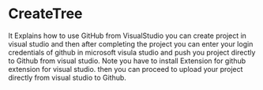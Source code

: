 # CreateTree
It Explains how to use GitHub from VisualStudio
you can create project in visual studio and then after completing the project you can enter your login credentials of github in microsoft visula studio
and push you project directly to Github from visual studio.
Note you have to install Extension for github extension for visual studio. then you can proceed to upload your project directly from visual studio to Github.
